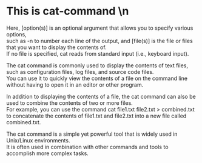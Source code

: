 # This is cat-command \n

Here, [option(s)] is an optional argument that allows you to specify various options,  
such as -n to number each line of the output, and [file(s)] is the file or files that you want to display the contents of.  
If no file is specified, cat reads from standard input (i.e., keyboard input).

The cat command is commonly used to display the contents of text files, such as configuration files, log files, and source code files.  
You can use it to quickly view the contents of a file on the command line without having to open it in an editor or other program.

In addition to displaying the contents of a file, the cat command can also be used to combine the contents of two or more files.  
For example, you can use the command cat file1.txt file2.txt > combined.txt to concatenate the contents of file1.txt and file2.txt into a new file called combined.txt.

The cat command is a simple yet powerful tool that is widely used in Unix/Linux environments.  
It is often used in combination with other commands and tools to accomplish more complex tasks.
